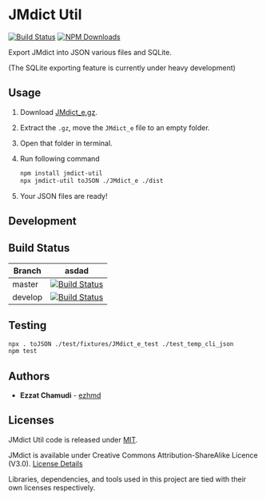 # JMdict Util

[![Build Status](https://travis-ci.org/ezhmd/jmdict-util.svg?branch=master)](https://travis-ci.org/ezhmd/jmdict-util) [![NPM Downloads](https://img.shields.io/npm/dm/jmdict-util?label=downloads)](https://www.npmjs.com/package/jmdict-util)

Export JMdict into JSON various files and SQLite.

(The SQLite exporting feature is currently under heavy development)

## Usage

1. Download [JMdict_e.gz](http://www.edrdg.org/jmdict/edict_doc.html).

1. Extract the `.gz`, move the `JMdict_e` file to an empty folder.

1. Open that folder in terminal.

1. Run following command

    ```sh
    npm install jmdict-util
    npx jmdict-util toJSON ./JMdict_e ./dist
    ```

1. Your JSON files are ready!

## Development

## Build Status

| Branch | asdad |
| - | - |
| master | [![Build Status](https://travis-ci.org/ezhmd/jmdict-util.svg?branch=master)](https://travis-ci.org/ezhmd/jmdict-util) |
| develop | [![Build Status](https://travis-ci.org/ezhmd/jmdict-util.svg?branch=develop)](https://travis-ci.org/ezhmd/jmdict-util) |

## Testing

```sh
npx . toJSON ./test/fixtures/JMdict_e_test ./test_temp_cli_json
npm test
```

## Authors

* **Ezzat Chamudi** - [ezhmd](https://github.com/ezhmd)

## Licenses

JMdict Util code is released under [MIT](https://opensource.org/licenses/MIT). 

JMdict is available under Creative Commons Attribution-ShareAlike Licence (V3.0). [License Details](http://www.edrdg.org/edrdg/licence.html)

Libraries, dependencies, and tools used in this project are tied with their own licenses respectively.